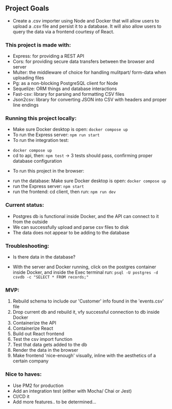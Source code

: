 ## Project Goals
* Create a .csv importer using Node and Docker that will allow users to upload a .csv file and persist it to a database. It will also allow users to query the data via a frontend courtesy of React.

### This project is made with:
* Express: for providing a REST API
* Cors: for providing secure data transfers between the browser and server
* Multer: the middleware of choice for handling mulitpart/ form-data when uploading files
* Pg: as a non-blocking PostgreSQL client for Node
* Sequelize: ORM things and database interactions
* Fast-csv: library for parsing and formatting CSV files
* Json2csv: library for converting JSON into CSV with headers and proper line endings

### Running this project locally:
* Make sure Docker desktop is open: `docker compose up`
* To run the Express server: `npm run start`
* To run the integration test:
- `docker compose up`
- cd to api, then: `npm test`
-> 3 tests should pass, confirming proper database configuration
* To run this project in the browser:
- run the database: Make sure Docker desktop is open: `docker compose up`
- run the Express server: `npm start`
- run the frontend: cd client, then run: `npm run dev`

<!-- * To run the frontend: `npm run dev` -->

### Current status:
* Postgres db is functional inside Docker, and the API can connect to it from the outside
* We can successfully upload and parse csv files to disk
* The data does not appear to be adding to the database

### Troubleshooting:
* Is there data in the database?
- With the server and Docker running, click on the postgres container inside Docker, and inside the Exec terminal run: `psql -U postgres -d csvdb -c "SELECT * FROM records;"`

### MVP:
1. Rebuild schema to include our 'Customer' info found in the 'events.csv' file
2. Drop current db and rebuild it, vfy successful connection to db inside Docker
3. Containerize the API
4. Containerize React
5. Build out React frontend
6. Test the csv import function
7. Test that data gets added to the db
8. Render the data in the browser
9. Make frontend 'nice-enough' visually, inline with the aesthetics of a certain company

### Nice to haves:
* Use PM2 for production
* Add an integration test (either with Mocha/ Chai or Jest)
* CI/CD it
* Add more features.. to be determined...

